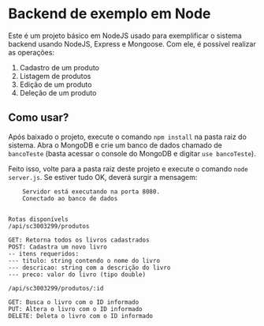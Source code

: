 # Backend de exemplo em Node

Este é um projeto básico em NodeJS usado para exemplificar o sistema backend usando NodeJS, Express e Mongoose. Com ele, é possível realizar as operações:
1. Cadastro de um produto
2. Listagem de produtos
3. Edição de um produto
4. Deleção de um produto

## Como usar?

Após baixado o projeto, execute o comando `npm install` na pasta raiz do sistema. Abra o MongoDB e crie um banco de dados chamado de `bancoTeste` (basta acessar o console do MongoDB e digitar `use bancoTeste`).

Feito isso, volte para a pasta raiz deste projeto e execute o comando `node server.js`. Se estiver tudo OK, deverá surgir a mensagem:
```
    Servidor está executando na porta 8080.
    Conectado ao banco de dados
    

Rotas disponívels
/api/sc3003299/produtos

GET: Retorna todos os livros cadastrados
POST: Cadastra um novo livro
-- itens requeridos:
--- titulo: string contendo o nome do livro
--- descricao: string com a descrição do livro
--- preco: valor do livro (tipo double)

/api/sc3003299/produtos/:id

GET: Busca o livro com o ID informado
PUT: Altera o livro com o ID informado
DELETE: Deleta o livro com o ID informado